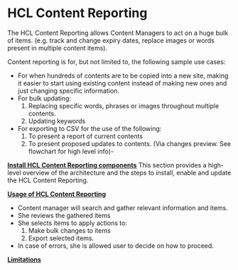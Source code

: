 # HCL Content Reporting

The HCL Content Reporting allows Content Managers to act on a huge bulk of items. (e.g. track and change expiry dates, replace images or words present in multiple content items).

Content reporting is for, but not limited to, the following sample use cases:

-  For when hundreds of contents are to be copied into a new site, making it easier to start using existing content instead of making new ones and just changing specific information.
-  For bulk updating:
    1.  Replacing specific words, phrases or images throughout multiple contents.
    2.  Updating keywords
-  For exporting to CSV for the use of the following:
    1.  To present a report of current contents
    2.  To present proposed updates to contents. (Via changes preview. See flowchart for high level info)-

**[Install HCL Content Reporting components](../content_reporting/installation/index.md)**
This section provides a high-level overview of the architecture and the steps to install, enable and update the HCL Content Reporting.

**[Usage of HCL Content Reporting](../content_reporting/usage/index.md)**

- Content manager will search and gather relevant information and items.
- She reviews the gathered items
- She selects items to apply actions to:
    1.  Make bulk changes to items
    2.  Export selected items.
- In case of errors, she is allowed user to decide on how to proceed.

**[Limitations](../content_reporting/limitations/index.md)**
